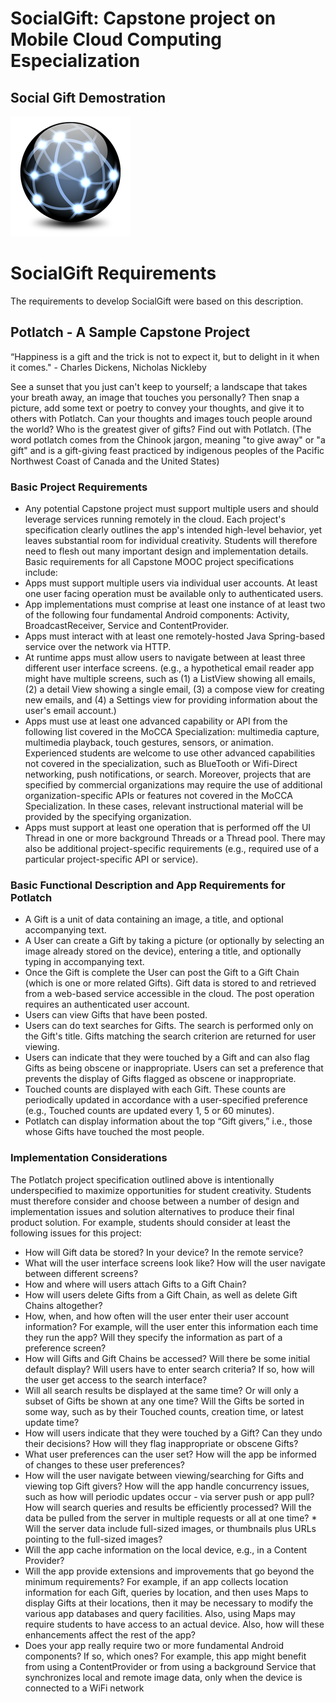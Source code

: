 # SocialGift: Capstone project on Mobile Cloud Computing Especialization

## Social Gift Demostration 

[![Social Gift Demostration](https://raw.githubusercontent.com/robfrut135/SocialGift/master/PotlachClient/res/drawable-xxxhdpi/ic_launcher.png)](https://drive.google.com/file/d/0BymCGWR0IjzkX3BWeTFhaWc2V3M/view?usp=sharing)

# SocialGift Requirements

The requirements to develop SocialGift were based on this description.

## Potlatch - A Sample Capstone Project 

“Happiness is a gift and the trick is not to expect it, but to delight in it when it comes." - Charles Dickens, Nicholas Nickleby

See a sunset that you just can't keep to yourself; a landscape that takes your breath away, an image that touches you personally? Then snap a picture, add some text or poetry to convey your thoughts, and give it to others with Potlatch. Can your thoughts and images touch people around the world? Who is the greatest giver of gifts? Find out with Potlatch. (The word potlatch comes from the Chinook jargon, meaning "to give away" or "a gift" and is a gift-giving feast practiced by indigenous peoples of the Pacific Northwest Coast of Canada and the United States) 

### Basic Project Requirements 

- Any potential Capstone project must support multiple users and should leverage services running remotely in the cloud. Each project's specification clearly outlines the app's intended high-level behavior, yet leaves substantial room for individual creativity. Students will therefore need to flesh out many important design and implementation details. Basic requirements for all Capstone MOOC project specifications include: 
- Apps must support multiple users via individual user accounts. At least one user facing operation must be available only to authenticated users. 
- App implementations must comprise at least one instance of at least two of the following four fundamental Android components:  Activity, BroadcastReceiver, Service and ContentProvider. 
- Apps must interact with at least one remotely-hosted Java Spring-based service over the network via HTTP. 
- At runtime apps must allow users to navigate between at least three different user interface screens. (e.g., a hypothetical email reader app might have multiple screens, such as (1) a ListView showing all emails, (2) a detail View showing a single email, (3) a compose view for creating new emails, and (4) a Settings view for providing information about the user's email account.)
- Apps must use at least one advanced capability or API from the following list covered in the MoCCA Specialization: multimedia capture, multimedia playback, touch gestures, sensors, or animation. Experienced students are welcome to use other advanced capabilities not covered in the specialization, such as BlueTooth or Wifi-Direct networking, push notifications, or search. Moreover, projects that are specified by commercial organizations may require the use of additional organization-specific APIs or features not covered in the MoCCA Specialization. In these cases, relevant instructional material will be provided by the specifying organization. 
- Apps must support at least one operation that is performed off the UI Thread in one or more background Threads or a Thread pool. 
There may also be additional project-specific requirements (e.g., required use of a particular project-specific API or service). 

### Basic Functional Description and App Requirements for Potlatch 

* A Gift is a unit of data containing an image, a title, and optional accompanying text.
* A User can create a Gift by taking a picture (or optionally by selecting an image already stored on the device), entering a title, and optionally typing in accompanying text.
* Once the Gift is complete the User can post the Gift to a Gift Chain (which is one or more related Gifts). Gift data is stored to and retrieved from a web-based service accessible in the cloud. The post operation requires an authenticated user account.
* Users can view Gifts that have been posted.
* Users can do text searches for Gifts. The search is performed only on the Gift's title. Gifts matching the search criterion are returned for user viewing.
* Users can indicate that they were touched by a Gift and can also flag Gifts as being obscene or inappropriate. Users can set a preference that prevents the display of Gifts flagged as obscene or inappropriate.
* Touched counts are displayed with each Gift. These counts are periodically updated in accordance with a user-specified preference (e.g., Touched counts are updated every 1, 5 or 60 minutes).
* Potlatch can display information about the top “Gift givers,” i.e., those whose Gifts have touched the most people.

### Implementation Considerations  

The Potlatch project specification outlined above is intentionally underspecified to maximize opportunities for student creativity. Students must therefore consider and choose between a number of design and implementation issues and solution alternatives to produce their final product solution. For example, students should consider at least the following issues for this project: 
* How will Gift data be stored? In your device? In the remote service? 
* What will the user interface screens look like? How will the user navigate between different screens? 
* How and where will users attach Gifts to a Gift Chain? 
* How will users delete Gifts from a Gift Chain, as well as delete Gift Chains altogether? 
* How, when, and how often will the user enter their user account information? For example, will the user enter this information each time they run the app? Will they specify the information as part of a preference screen? 
* How will Gifts and Gift Chains be accessed? Will there be some initial default display? Will users have to enter search criteria? If so, how will the user get access to the search interface? 
* Will all search results be displayed at the same time? Or will only a subset of Gifts be shown at any one time? Will the Gifts be sorted in some way, such as by their Touched counts, creation time, or latest update time? 
* How will users indicate that they were touched by a Gift? Can they undo their decisions? How will they flag inappropriate or obscene Gifts? 
* What user preferences can the user set? How will the app be informed of changes to these user preferences? 
* How will the user navigate between viewing/searching for Gifts and viewing top Gift givers? How will the app handle concurrency issues, such as how will periodic updates occur - via server push or app pull? How will search queries and results be efficiently processed? Will the data be pulled from the server in multiple requests or all at one time? *  Will the server data include full-sized images, or thumbnails plus URLs pointing to the full-sized images? 
* Will the app cache information on the local device, e.g., in a Content Provider? 
* Will the app provide extensions and improvements that go beyond the minimum requirements? For example, if an app collects location information for each Gift, queries by location, and then uses Maps to display Gifts at their locations, then it may be necessary to modify the various app databases and query facilities. Also, using Maps may require students to have access to an actual device. Also, how will these enhancements affect the rest of the app? 
* Does your app really require two or more fundamental Android components? If so, which ones? For example, this app might benefit from using a ContentProvider or from using a background Service that synchronizes local and remote image data, only when the device is connected to a WiFi network
